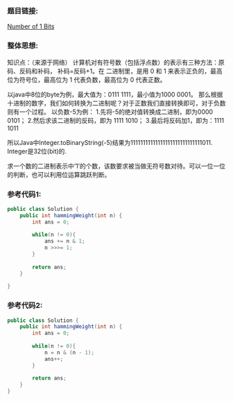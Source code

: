### 题目链接:
[Number of 1 Bits][1]


### 整体思想:
知识点：（来源于网络）
计算机对有符号数（包括浮点数）的表示有三种方法：原码、反码和补码， 补码=反码+1。在 二进制里，是用 0 和 1
来表示正负的，最高位为符号位，最高位为 1 代表负数，最高位为 0 代表正数。

以java中8位的byte为例，最大值为：0111 1111，最小值为1000 0001。
那么根据十进制的数字，我们如何转换为二进制呢？对于正数我们直接转换即可，对于负数则有一个过程。
以负数-5为例：
1.先将-5的绝对值转换成二进制，即为0000 0101；
2.然后求该二进制的反码，即为 1111 1010；
3.最后将反码加1，即为：1111 1011

所以Java中Integer.toBinaryString(-5)结果为11111111111111111111111111111011. Integer是32位(bit)的.

求一个数的二进制表示中‘1’的个数，该数要求被当做无符号数对待。可以一位一位的判断，也可以利用位运算跳跃判断。
### 参考代码1:
```java
public class Solution {
    public int hammingWeight(int n) {
		int ans = 0;
		
		while(n != 0){
			ans += n & 1;
			n >>>= 1;
		}
		
		return ans;
    }
        
}
```

### 参考代码2:
```java
public class Solution {
    public int hammingWeight(int n) {
		int ans = 0;
        
        while(n != 0){
            n = n & (n - 1);
            ans++;
        }
        
        return ans;
    }
}
```
  [1]:https://leetcode.com/problems/number-of-1-bits/